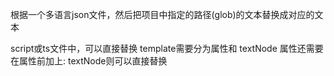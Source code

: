 根据一个多语言json文件，然后把项目中指定的路径(glob)的文本替换成对应的文本

script或ts文件中，可以直接替换
template需要分为属性和 textNode
属性还需要在属性前加上: textNode则可以直接替换


